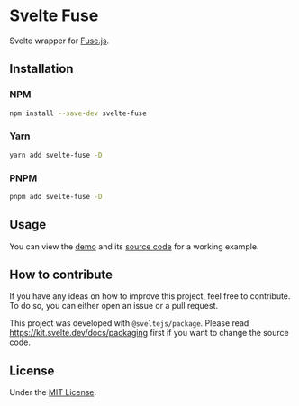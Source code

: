 # Svelte Fuse

Svelte wrapper for [Fuse.js](https://fusejs.io/).

## Installation

### NPM

```bash
npm install --save-dev svelte-fuse
```

### Yarn

```bash
yarn add svelte-fuse -D
```

### PNPM

```bash
pnpm add svelte-fuse -D
```

## Usage

You can view the [demo](https://svelte-fuse.vercel.app/) and its [source code](https://github.com/g1eny0ung/svelte-fuse/blob/main/src/routes/%2Bpage.svelte) for a working example.

## How to contribute

If you have any ideas on how to improve this project, feel free to contribute. To do so, you can either open an issue or a pull request.

This project was developed with `@sveltejs/package`. Please read <https://kit.svelte.dev/docs/packaging> first if you want to change the source code.

## License

Under the [MIT License](License).

